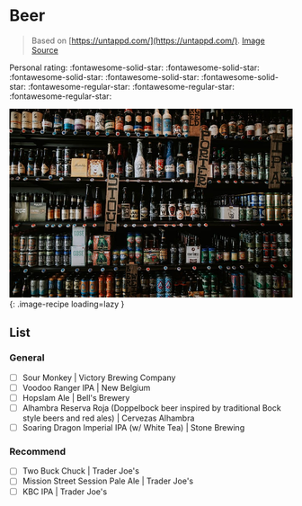 # Beer

> Based on [https://untappd.com/](https://untappd.com/). [Image Source](https://www.wallpaperflare.com/labeled-glass-bottles-on-shelf-assorted-books-wine-beer-wall-wallpaper-ztssy)

<!-- {cts} rating=2; (User can specify rating on scale of 1-5) -->

Personal rating: :fontawesome-solid-star: :fontawesome-solid-star: :fontawesome-solid-star: :fontawesome-solid-star: :fontawesome-solid-star: :fontawesome-regular-star: :fontawesome-regular-star: :fontawesome-regular-star:

<!-- {cte} -->

<!-- {cts} name_image=beer.jpg; (User can specify image name) -->

![beer.jpg](./beer.jpg){: .image-recipe loading=lazy }

<!-- {cte} -->

## List

### General

- [ ] Sour Monkey | Victory Brewing Company
- [ ] Voodoo Ranger IPA | New Belgium
- [ ] Hopslam Ale | Bell's Brewery
- [ ] Alhambra Reserva Roja (Doppelbock beer inspired by traditional Bock style beers and red ales) | Cervezas Alhambra
- [ ] Soaring Dragon Imperial IPA (w/ White Tea) | Stone Brewing

### Recommend

- [ ] Two Buck Chuck | Trader Joe's
- [ ] Mission Street Session Pale Ale | Trader Joe's
- [ ] KBC IPA | Trader Joe's
